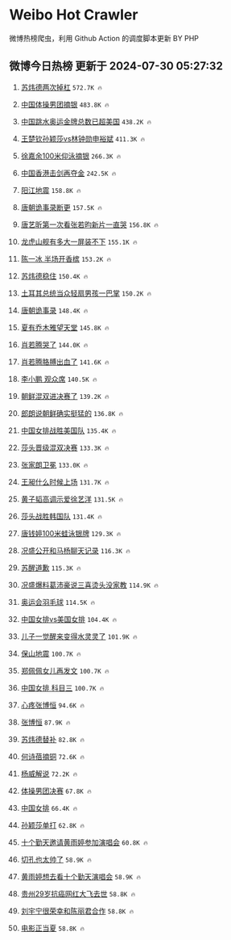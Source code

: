 # Weibo Hot Crawler 



微博热榜爬虫，利用 Github Action 的调度脚本更新 BY PHP 


## 微博今日热榜 更新于 2024-07-30 05:27:32 
1. [苏炜德两次掉杠](https://s.weibo.com/weibo?q=%23%E8%8B%8F%E7%82%9C%E5%BE%B7%E4%B8%A4%E6%AC%A1%E6%8E%89%E6%9D%A0%23&t=31&band_rank=1&Refer=top) `572.7K 🔥` 

1. [中国体操男团摘银](https://s.weibo.com/weibo?q=%23%E4%B8%AD%E5%9B%BD%E4%BD%93%E6%93%8D%E7%94%B7%E5%9B%A2%E6%91%98%E9%93%B6%23&t=31&band_rank=2&Refer=top) `483.8K 🔥` 

1. [中国跳水奥运金牌总数已超美国](https://s.weibo.com/weibo?q=%23%E4%B8%AD%E5%9B%BD%E8%B7%B3%E6%B0%B4%E5%A5%A5%E8%BF%90%E9%87%91%E7%89%8C%E6%80%BB%E6%95%B0%E5%B7%B2%E8%B6%85%E7%BE%8E%E5%9B%BD%23&t=31&band_rank=3&Refer=top) `438.2K 🔥` 

1. [王楚钦孙颖莎vs林钟勋申裕斌](https://s.weibo.com/weibo?q=%E7%8E%8B%E6%A5%9A%E9%92%A6%E5%AD%99%E9%A2%96%E8%8E%8Evs%E6%9E%97%E9%92%9F%E5%8B%8B%E7%94%B3%E8%A3%95%E6%96%8C&t=31&band_rank=4&Refer=top) `411.3K 🔥` 

1. [徐嘉余100米仰泳摘银](https://s.weibo.com/weibo?q=%23%E5%BE%90%E5%98%89%E4%BD%99100%E7%B1%B3%E4%BB%B0%E6%B3%B3%E6%91%98%E9%93%B6%23&t=31&band_rank=5&Refer=top) `266.3K 🔥` 

1. [中国香港击剑再夺金](https://s.weibo.com/weibo?q=%23%E4%B8%AD%E5%9B%BD%E9%A6%99%E6%B8%AF%E5%87%BB%E5%89%91%E5%86%8D%E5%A4%BA%E9%87%91%23&t=31&band_rank=6&Refer=top) `242.5K 🔥` 

1. [阳江地震](https://s.weibo.com/weibo?q=%E9%98%B3%E6%B1%9F%E5%9C%B0%E9%9C%87&t=31&band_rank=7&Refer=top) `158.8K 🔥` 

1. [唐朝诡事录断更](https://s.weibo.com/weibo?q=%E5%94%90%E6%9C%9D%E8%AF%A1%E4%BA%8B%E5%BD%95%E6%96%AD%E6%9B%B4&t=31&band_rank=8&Refer=top) `157.5K 🔥` 

1. [唐艺昕第一次看张若昀新片一直哭](https://s.weibo.com/weibo?q=%23%E5%94%90%E8%89%BA%E6%98%95%E7%AC%AC%E4%B8%80%E6%AC%A1%E7%9C%8B%E5%BC%A0%E8%8B%A5%E6%98%80%E6%96%B0%E7%89%87%E4%B8%80%E7%9B%B4%E5%93%AD%23&t=31&band_rank=9&Refer=top) `156.8K 🔥` 

1. [龙虎山舰有多大一屏装不下](https://s.weibo.com/weibo?q=%23%E9%BE%99%E8%99%8E%E5%B1%B1%E8%88%B0%E6%9C%89%E5%A4%9A%E5%A4%A7%E4%B8%80%E5%B1%8F%E8%A3%85%E4%B8%8D%E4%B8%8B%23&t=31&band_rank=10&Refer=top) `155.1K 🔥` 

1. [陈一冰 半场开香槟](https://s.weibo.com/weibo?q=%E9%99%88%E4%B8%80%E5%86%B0%20%E5%8D%8A%E5%9C%BA%E5%BC%80%E9%A6%99%E6%A7%9F&t=31&band_rank=11&Refer=top) `153.2K 🔥` 

1. [苏炜德稳住](https://s.weibo.com/weibo?q=%E8%8B%8F%E7%82%9C%E5%BE%B7%E7%A8%B3%E4%BD%8F&t=31&band_rank=12&Refer=top) `150.4K 🔥` 

1. [土耳其总统当众轻扇男孩一巴掌](https://s.weibo.com/weibo?q=%23%E5%9C%9F%E8%80%B3%E5%85%B6%E6%80%BB%E7%BB%9F%E5%BD%93%E4%BC%97%E8%BD%BB%E6%89%87%E7%94%B7%E5%AD%A9%E4%B8%80%E5%B7%B4%E6%8E%8C%23&t=31&band_rank=13&Refer=top) `150.2K 🔥` 

1. [唐朝诡事录](https://s.weibo.com/weibo?q=%E5%94%90%E6%9C%9D%E8%AF%A1%E4%BA%8B%E5%BD%95&t=31&band_rank=14&Refer=top) `148.4K 🔥` 

1. [夏有乔木雅望天堂](https://s.weibo.com/weibo?q=%23%E5%A4%8F%E6%9C%89%E4%B9%94%E6%9C%A8%E9%9B%85%E6%9C%9B%E5%A4%A9%E5%A0%82%23&t=31&band_rank=15&Refer=top) `145.8K 🔥` 

1. [肖若腾哭了](https://s.weibo.com/weibo?q=%23%E8%82%96%E8%8B%A5%E8%85%BE%E5%93%AD%E4%BA%86%23&t=31&band_rank=16&Refer=top) `144.0K 🔥` 

1. [肖若腾胳膊出血了](https://s.weibo.com/weibo?q=%E8%82%96%E8%8B%A5%E8%85%BE%E8%83%B3%E8%86%8A%E5%87%BA%E8%A1%80%E4%BA%86&t=31&band_rank=17&Refer=top) `141.6K 🔥` 

1. [李小鹏 观众席](https://s.weibo.com/weibo?q=%E6%9D%8E%E5%B0%8F%E9%B9%8F%20%E8%A7%82%E4%BC%97%E5%B8%AD&t=31&band_rank=18&Refer=top) `140.5K 🔥` 

1. [朝鲜混双进决赛了](https://s.weibo.com/weibo?q=%23%E6%9C%9D%E9%B2%9C%E6%B7%B7%E5%8F%8C%E8%BF%9B%E5%86%B3%E8%B5%9B%E4%BA%86%23&t=31&band_rank=19&Refer=top) `139.2K 🔥` 

1. [郎朗说朝鲜确实挺猛的](https://s.weibo.com/weibo?q=%23%E9%83%8E%E6%9C%97%E8%AF%B4%E6%9C%9D%E9%B2%9C%E7%A1%AE%E5%AE%9E%E6%8C%BA%E7%8C%9B%E7%9A%84%23&t=31&band_rank=20&Refer=top) `136.8K 🔥` 

1. [中国女排战胜美国队](https://s.weibo.com/weibo?q=%E4%B8%AD%E5%9B%BD%E5%A5%B3%E6%8E%92%E6%88%98%E8%83%9C%E7%BE%8E%E5%9B%BD%E9%98%9F&t=31&band_rank=21&Refer=top) `135.4K 🔥` 

1. [莎头晋级混双决赛](https://s.weibo.com/weibo?q=%23%E8%8E%8E%E5%A4%B4%E6%99%8B%E7%BA%A7%E6%B7%B7%E5%8F%8C%E5%86%B3%E8%B5%9B%23&t=31&band_rank=22&Refer=top) `133.3K 🔥` 

1. [张家朗卫冕](https://s.weibo.com/weibo?q=%23%E5%BC%A0%E5%AE%B6%E6%9C%97%E5%8D%AB%E5%86%95%23&t=31&band_rank=23&Refer=top) `133.0K 🔥` 

1. [王昶什么时候上场](https://s.weibo.com/weibo?q=%E7%8E%8B%E6%98%B6%E4%BB%80%E4%B9%88%E6%97%B6%E5%80%99%E4%B8%8A%E5%9C%BA&t=31&band_rank=24&Refer=top) `131.7K 🔥` 

1. [黄子韬高调示爱徐艺洋](https://s.weibo.com/weibo?q=%E9%BB%84%E5%AD%90%E9%9F%AC%E9%AB%98%E8%B0%83%E7%A4%BA%E7%88%B1%E5%BE%90%E8%89%BA%E6%B4%8B&t=31&band_rank=25&Refer=top) `131.5K 🔥` 

1. [莎头战胜韩国队](https://s.weibo.com/weibo?q=%23%E8%8E%8E%E5%A4%B4%E6%88%98%E8%83%9C%E9%9F%A9%E5%9B%BD%E9%98%9F%23&t=31&band_rank=26&Refer=top) `131.4K 🔥` 

1. [唐钱婷100米蛙泳银牌](https://s.weibo.com/weibo?q=%E5%94%90%E9%92%B1%E5%A9%B7100%E7%B1%B3%E8%9B%99%E6%B3%B3%E9%93%B6%E7%89%8C&t=31&band_rank=27&Refer=top) `129.3K 🔥` 

1. [况盛公开和马杨聊天记录](https://s.weibo.com/weibo?q=%23%E5%86%B5%E7%9B%9B%E5%85%AC%E5%BC%80%E5%92%8C%E9%A9%AC%E6%9D%A8%E8%81%8A%E5%A4%A9%E8%AE%B0%E5%BD%95%23&t=31&band_rank=28&Refer=top) `116.3K 🔥` 

1. [苏醒道歉](https://s.weibo.com/weibo?q=%23%E8%8B%8F%E9%86%92%E9%81%93%E6%AD%89%23&t=31&band_rank=29&Refer=top) `115.3K 🔥` 

1. [况盛爆料葛沛豪说三喜烫头没家教](https://s.weibo.com/weibo?q=%23%E5%86%B5%E7%9B%9B%E7%88%86%E6%96%99%E8%91%9B%E6%B2%9B%E8%B1%AA%E8%AF%B4%E4%B8%89%E5%96%9C%E7%83%AB%E5%A4%B4%E6%B2%A1%E5%AE%B6%E6%95%99%23&t=31&band_rank=30&Refer=top) `114.9K 🔥` 

1. [奥运会羽毛球](https://s.weibo.com/weibo?q=%E5%A5%A5%E8%BF%90%E4%BC%9A%E7%BE%BD%E6%AF%9B%E7%90%83&t=31&band_rank=31&Refer=top) `114.5K 🔥` 

1. [中国女排vs美国女排](https://s.weibo.com/weibo?q=%23%E4%B8%AD%E5%9B%BD%E5%A5%B3%E6%8E%92vs%E7%BE%8E%E5%9B%BD%E5%A5%B3%E6%8E%92%23&t=31&band_rank=32&Refer=top) `104.4K 🔥` 

1. [儿子一觉醒来变得水灵灵了](https://s.weibo.com/weibo?q=%23%E5%84%BF%E5%AD%90%E4%B8%80%E8%A7%89%E9%86%92%E6%9D%A5%E5%8F%98%E5%BE%97%E6%B0%B4%E7%81%B5%E7%81%B5%E4%BA%86%23&t=31&band_rank=33&Refer=top) `101.9K 🔥` 

1. [保山地震](https://s.weibo.com/weibo?q=%E4%BF%9D%E5%B1%B1%E5%9C%B0%E9%9C%87&t=31&band_rank=34&Refer=top) `100.7K 🔥` 

1. [郑佩佩女儿再发文](https://s.weibo.com/weibo?q=%23%E9%83%91%E4%BD%A9%E4%BD%A9%E5%A5%B3%E5%84%BF%E5%86%8D%E5%8F%91%E6%96%87%23&t=31&band_rank=35&Refer=top) `100.7K 🔥` 

1. [中国女排 科目三](https://s.weibo.com/weibo?q=%E4%B8%AD%E5%9B%BD%E5%A5%B3%E6%8E%92%20%E7%A7%91%E7%9B%AE%E4%B8%89&t=31&band_rank=36&Refer=top) `100.7K 🔥` 

1. [心疼张博恒](https://s.weibo.com/weibo?q=%23%E5%BF%83%E7%96%BC%E5%BC%A0%E5%8D%9A%E6%81%92%23&t=31&band_rank=37&Refer=top) `94.6K 🔥` 

1. [张博恒](https://s.weibo.com/weibo?q=%E5%BC%A0%E5%8D%9A%E6%81%92&t=31&band_rank=38&Refer=top) `87.9K 🔥` 

1. [苏炜德替补](https://s.weibo.com/weibo?q=%E8%8B%8F%E7%82%9C%E5%BE%B7%E6%9B%BF%E8%A1%A5&t=31&band_rank=39&Refer=top) `82.8K 🔥` 

1. [何诗蓓摘铜](https://s.weibo.com/weibo?q=%23%E4%BD%95%E8%AF%97%E8%93%93%E6%91%98%E9%93%9C%23&t=31&band_rank=40&Refer=top) `72.6K 🔥` 

1. [杨威解说](https://s.weibo.com/weibo?q=%E6%9D%A8%E5%A8%81%E8%A7%A3%E8%AF%B4&t=31&band_rank=41&Refer=top) `72.2K 🔥` 

1. [体操男团决赛](https://s.weibo.com/weibo?q=%23%E4%BD%93%E6%93%8D%E7%94%B7%E5%9B%A2%E5%86%B3%E8%B5%9B%23&t=31&band_rank=42&Refer=top) `67.8K 🔥` 

1. [中国女排](https://s.weibo.com/weibo?q=%E4%B8%AD%E5%9B%BD%E5%A5%B3%E6%8E%92&t=31&band_rank=43&Refer=top) `66.4K 🔥` 

1. [孙颖莎单打](https://s.weibo.com/weibo?q=%E5%AD%99%E9%A2%96%E8%8E%8E%E5%8D%95%E6%89%93&t=31&band_rank=44&Refer=top) `62.8K 🔥` 

1. [十个勤天邀请黄雨婷参加演唱会](https://s.weibo.com/weibo?q=%E5%8D%81%E4%B8%AA%E5%8B%A4%E5%A4%A9%E9%82%80%E8%AF%B7%E9%BB%84%E9%9B%A8%E5%A9%B7%E5%8F%82%E5%8A%A0%E6%BC%94%E5%94%B1%E4%BC%9A&t=31&band_rank=45&Refer=top) `60.8K 🔥` 

1. [切孔也太帅了](https://s.weibo.com/weibo?q=%E5%88%87%E5%AD%94%E4%B9%9F%E5%A4%AA%E5%B8%85%E4%BA%86&t=31&band_rank=46&Refer=top) `58.9K 🔥` 

1. [黄雨婷想去看十个勤天演唱会](https://s.weibo.com/weibo?q=%23%E9%BB%84%E9%9B%A8%E5%A9%B7%E6%83%B3%E5%8E%BB%E7%9C%8B%E5%8D%81%E4%B8%AA%E5%8B%A4%E5%A4%A9%E6%BC%94%E5%94%B1%E4%BC%9A%23&t=31&band_rank=47&Refer=top) `58.9K 🔥` 

1. [贵州29岁抗癌网红大飞去世](https://s.weibo.com/weibo?q=%23%E8%B4%B5%E5%B7%9E29%E5%B2%81%E6%8A%97%E7%99%8C%E7%BD%91%E7%BA%A2%E5%A4%A7%E9%A3%9E%E5%8E%BB%E4%B8%96%23&t=31&band_rank=48&Refer=top) `58.8K 🔥` 

1. [刘宇宁很荣幸和陈丽君合作](https://s.weibo.com/weibo?q=%23%E5%88%98%E5%AE%87%E5%AE%81%E5%BE%88%E8%8D%A3%E5%B9%B8%E5%92%8C%E9%99%88%E4%B8%BD%E5%90%9B%E5%90%88%E4%BD%9C%23&t=31&band_rank=49&Refer=top) `58.8K 🔥` 

1. [电影正当夏](https://s.weibo.com/weibo?q=%E7%94%B5%E5%BD%B1%E6%AD%A3%E5%BD%93%E5%A4%8F&t=31&band_rank=50&Refer=top) `58.8K 🔥` 


